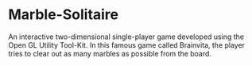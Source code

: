 # Marble-Solitaire

An interactive two-dimensional single-player game developed using the Open GL Utility Tool-Kit. In this famous game called Brainvita, the player tries to clear out as many marbles as possible from the board.
